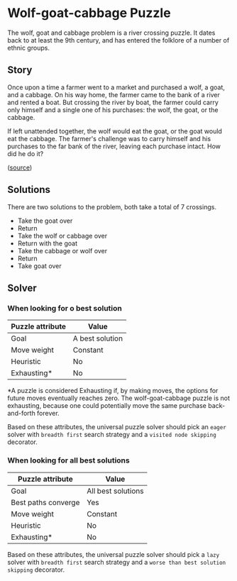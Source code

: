 # Wolf-goat-cabbage Puzzle

The wolf, goat and cabbage problem is a river crossing puzzle. It dates back to 
at least the 9th century, and has entered the folklore of a number of ethnic 
groups.

## Story

Once upon a time a farmer went to a market and purchased a wolf, a goat, and a 
cabbage. 
On his way home, the farmer came to the bank of a river and rented a boat. 
But crossing the river by boat, the farmer could carry only himself and a 
single one of his purchases: the wolf, the goat, or the cabbage.

If left unattended together, the wolf would eat the goat, or the goat would eat 
the cabbage.
The farmer's challenge was to carry himself and his purchases to the far bank 
of the river, leaving each purchase intact. How did he do it? 

([source](https://en.wikipedia.org/wiki/Wolf,_goat_and_cabbage_problem))

## Solutions

There are two solutions to the problem, both take a total of 7 crossings.

- Take the goat over
- Return
- Take the wolf or cabbage over
- Return with the goat
- Take the cabbage or wolf over
- Return
- Take goat over

## Solver

### When looking for o best solution

| Puzzle attribute  | Value             |
|-------------------|-------------------|
| Goal              | A best solution   |
| Move weight       | Constant          |
| Heuristic         | No                |
| Exhausting*       | No                |

*A puzzle is considered Exhausting if, by making moves, the options for future 
moves eventually reaches zero. The wolf-goat-cabbage puzzle is not exhausting, 
because one could potentially move the same purchase back-and-forth forever.

Based on these attributes, the universal puzzle solver should pick an `eager` 
solver with `breadth first` search strategy and a `visited node skipping` 
decorator.

### When looking for all best solutions

| Puzzle attribute      | Value             |
|-----------------------|-------------------|
| Goal                  | All best solutions|
| Best paths converge   | Yes               |
| Move weight           | Constant          |
| Heuristic             | No                |
| Exhausting*           | No                |

Based on these attributes, the universal puzzle solver should pick a `lazy` 
solver with `breadth first` search strategy and a `worse than best solution 
skipping` decorator.
